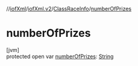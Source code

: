 //[iofXml](../../../index.md)/[iofXml.v2](../index.md)/[ClassRaceInfo](index.md)/[numberOfPrizes](number-of-prizes.md)

# numberOfPrizes

[jvm]\
protected open var [numberOfPrizes](number-of-prizes.md): [String](https://docs.oracle.com/javase/8/docs/api/java/lang/String.html)
